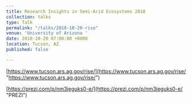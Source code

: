 ```yaml
---
title: Research Insights in Semi-Arid Ecosystems 2018
collection: talks
type: Talk
permalink: "/talks/2018-10-20-rise"
venue: 'University of Arizona '
date: 2018-10-20 07:00:00 +0000
location: Tucson, AZ
published: false

---
```

[https://www.tucson.ars.ag.gov/rise/](https://www.tucson.ars.ag.gov/rise/ "https://www.tucson.ars.ag.gov/rise/")

[https://prezi.com/p/nm3jeguks0-e/](https://prezi.com/p/nm3jeguks0-e/  "PREZI")
